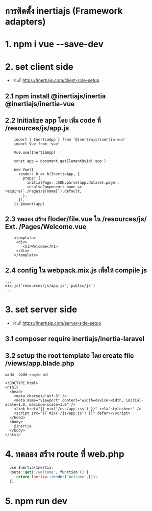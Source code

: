 # **การติดตั้ง  inertiajs (Framework adapters)**
# 1. npm i vue --save-dev
# 2. set client side 
   * อ่านที่ https://inertiajs.com/client-side-setup
   ## 2.1 npm install @inertiajs/inertia @inertiajs/inertia-vue
   ## 2.2 Initialize app โดย เพิ่ม code ที่ /resources/js/app.js
        
        import { InertiaApp } from '@inertiajs/inertia-vue'
        import Vue from 'vue'

        Vue.use(InertiaApp)

        const app = document.getElementById('app')

        new Vue({
          render: h => h(InertiaApp, {
            props: {
              initialPage: JSON.parse(app.dataset.page),
              resolveComponent: name => require(`./Pages/${name}`).default,
            },
          }),
        }).$mount(app)
        
   ## 2.3 ทดลอง สร้าง floder/file.vue  ใน /resources/js/  Ext.   /Pages/Welcome.vue
        <template>
         <div>
            <h1>Welcome</h1>
         </div>
        </template>

   ## 2.4 config  ใน webpack.mix.js เพื่อให้ compile js 
    
    ...
    mix.js('resources/js/app.js','public/js')
    ...
    

# 3. set server side 
 * อ่านที่ https://inertiajs.com/server-side-setup
 ## 3.1 composer require inertiajs/inertia-laravel

 ## 3.2 setup the root template  โดย   create file /views/app.blade.php
    แล้วใส่  code ตามคู่มือ ดังนี้
     
    <!DOCTYPE html>
    <html>
      <head>
        <meta charset="utf-8" />
        <meta name="viewport" content="width=device-width, initial-scale=1.0, maximum-scale=1.0" />
        <link href="{{ mix('/css/app.css') }}" rel="stylesheet" />
        <script src="{{ mix('/js/app.js') }}" defer></script>
      </head>
      <body>
        @inertia
      </body>
    </html>
    
# 4. ทดลอง สร้าง route ที่ web.php
```javascript
  use Inertia\Inertia;
  Route::get('/welcome', function () {
     return Inertia::render('Welcome',[]);
  });
  ```

# 5. npm run dev
